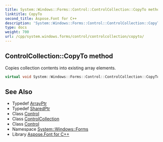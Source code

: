 ```yaml
---
title: System::Windows::Forms::Control::ControlCollection::CopyTo method
linktitle: CopyTo
second_title: Aspose.Font for C++
description: 'System::Windows::Forms::Control::ControlCollection::CopyTo method. Copies collection contents into existing array elements in C++.'
type: docs
weight: 700
url: /cpp/system.windows.forms/control/controlcollection/copyto/
---
```

## ControlCollection::CopyTo method


Copies collection contents into existing array elements.

```cpp
virtual void System::Windows::Forms::Control::ControlCollection::CopyTo(System::ArrayPtr<System::SharedPtr<Control>> array, int arrayIndex) override
```

## See Also

* Typedef [ArrayPtr](../../../../system/arrayptr/)
* Typedef [SharedPtr](../../../../system/sharedptr/)
* Class [Control](../../)
* Class [ControlCollection](../)
* Class [Control](../../)
* Namespace [System::Windows::Forms](../../../)
* Library [Aspose.Font for C++](../../../../)
